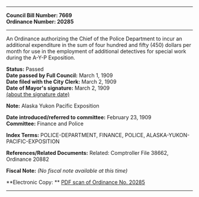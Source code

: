 * * * * *  
  
**Council Bill Number: [](#h0)[](#h2)7669**   
**Ordinance Number: 20285**  
  
* * * * *  
  
An Ordinance authorizing the Chief of the Police Department to incur an additional expenditure in the sum of four hundred and fifty (450) dollars per month for use in the employment of additional detectives for special work during the A-Y-P Exposition.  
  
**Status:** Passed   
**Date passed by Full Council:** March 1, 1909   
**Date filed with the City Clerk:** March 2, 1909   
**Date of Mayor's signature:** March 2, 1909   
[(about the signature date)](/~public/approvaldate.htm)   
  
**Note:** Alaska Yukon Pacific Exposition  
  
  
**Date introduced/referred to committee:** February 23, 1909   
**Committee:** Finance and Police   
  
**Index Terms:** POLICE-DEPARTMENT, FINANCE, POLICE, ALASKA-YUKON-PACIFIC-EXPOSITION  
  
**References/Related Documents:** Related: Comptroller File 38662, Ordinance 20882  
  
**Fiscal Note:** *(No fiscal note available at this time)*  
  
**Electronic Copy: ** [PDF scan of Ordinance No. 20285](/~archives/Ordinances/Ord_20285.pdf)  
  
* * * * *  
